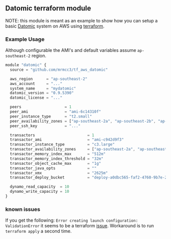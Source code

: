 ## Datomic terraform module

NOTE: this module is meant as an example to show how you can setup a 
basic [Datomic](http://www.datomic.com/) system on AWS using 
[terraform](https://www.terraform.io/).

### Example Usage

Although configurable the AMI's and default variables assume `ap-southeast-2` region. 

```js
module "datomic" {
  source = "github.com/mrmcc3/tf_aws_datomic"

  aws_region      = "ap-southeast-2"
  aws_account     = "..."
  system_name     = "mydatomic"
  datomic_version = "0.9.5390"
  datomic_license = "..."

  peers                   = 1
  peer_ami                = "ami-6c14310f"
  peer_instance_type      = "t2.small"
  peer_availability_zones = ["ap-southeast-2a", "ap-southeast-2b", "ap-southeast-2c"]
  peer_ssh_key            = "..."

  transactors                       = 1
  transactor_ami                    = "ami-c942d9f3"
  transactor_instance_type          = "c3.large"
  transactor_availability_zones     = ["ap-southeast-2a", "ap-southeast-2b", "ap-southeast-2c"]
  transactor_memory_index_max       = "512m"
  transactor_memory_index_threshold = "32m"
  transactor_object_cache_max       = "1g"
  transactor_java_opts              = ""
  transactor_xmx                    = "2625m"
  transactor_deploy_bucket          = "deploy-a0dbc565-faf2-4760-9b7e-29a8e45f428e"

  dynamo_read_capacity  = 10
  dynamo_write_capacity = 10
}
```

### known issues

If you get the following: `Error creating launch configuration: ValidationError` it seems to be a
terraform [issue](https://github.com/hashicorp/terraform/issues/7198). Workaround is to run
`terraform apply` a second time.
